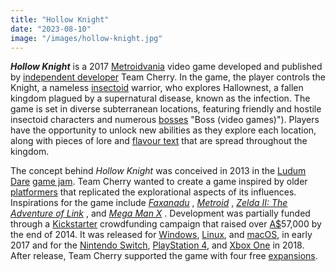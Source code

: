```yaml
---
title: "Hollow Knight"
date: "2023-08-10"
image: "/images/hollow-knight.jpg"
---
```


**_Hollow Knight_** is a 2017 [Metroidvania](https://en.wikipedia.org/wiki/Metroidvania "Metroidvania") video game developed and published by [independent developer](https://en.wikipedia.org/wiki/Indie_game "Indie game") Team Cherry. In the game, the player controls the Knight, a nameless [insectoid](https://en.wikipedia.org/wiki/Insectoids_in_science_fiction "Insectoids in science fiction") warrior, who explores Hallownest, a fallen kingdom plagued by a supernatural disease, known as the infection. The game is set in diverse subterranean locations, featuring friendly and hostile insectoid characters and numerous [bosses](<https://en.wikipedia.org/wiki/Boss_(video_games)>) "Boss (video games)"). Players have the opportunity to unlock new abilities as they explore each location, along with pieces of lore and [flavour text](https://en.wikipedia.org/wiki/Flavour_text "Flavour text") that are spread throughout the kingdom.

The concept behind _Hollow Knight_ was conceived in 2013 in the [Ludum Dare](https://en.wikipedia.org/wiki/Ludum_Dare "Ludum Dare") [game jam](https://en.wikipedia.org/wiki/Game_jam "Game jam"). Team Cherry wanted to create a game inspired by older [platformers](https://en.wikipedia.org/wiki/Platform_game "Platform game") that replicated the explorational aspects of its influences. Inspirations for the game include _[Faxanadu](https://en.wikipedia.org/wiki/Faxanadu "Faxanadu")_ , _[Metroid](https://en.wikipedia.org/wiki/Metroid "Metroid")_ , _[Zelda II: The Adventure of Link](https://en.wikipedia.org/wiki/Zelda_II:_The_Adventure_of_Link "Zelda II: The Adventure of Link")_ , and _[Mega Man X](https://en.wikipedia.org/wiki/Mega_Man_X "Mega Man X")_ . Development was partially funded through a [Kickstarter](https://en.wikipedia.org/wiki/Kickstarter "Kickstarter") crowdfunding campaign that raised over [A$](https://en.wikipedia.org/wiki/Australian_dollar "Australian dollar")57,000 by the end of 2014. It was released for [Windows](https://en.wikipedia.org/wiki/Windows "Windows"), [Linux](https://en.wikipedia.org/wiki/Linux "Linux"), and [macOS](https://en.wikipedia.org/wiki/MacOS "MacOS"), in early 2017 and for the [Nintendo Switch](https://en.wikipedia.org/wiki/Nintendo_Switch "Nintendo Switch"), [PlayStation 4](https://en.wikipedia.org/wiki/PlayStation_4 "PlayStation 4"), and [Xbox One](https://en.wikipedia.org/wiki/Xbox_One "Xbox One") in 2018. After release, Team Cherry supported the game with four free [expansions](https://en.wikipedia.org/wiki/Downloadable_content "Downloadable content").
